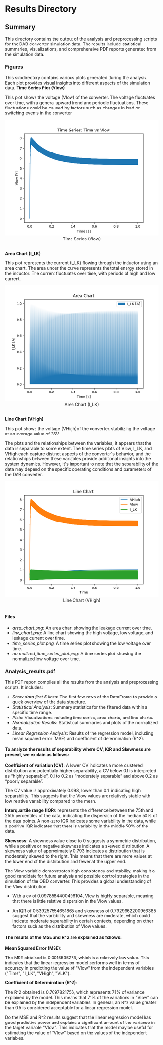 # Results Directory

## Summary

This directory contains the output of the analysis and preprocessing scripts for the DAB converter simulation data. The results include statistical summaries, visualizations, and comprehensive PDF reports generated from the simulation data.


### Figures

This subdirectory contains various plots generated during the analysis. Each plot provides visual insights into different aspects of the simulation data.
**Time Series Plot (Vlow)**

This plot shows the voltage (Vlow) of the converter. The voltage fluctuates over time, with a general upward trend and periodic fluctuations. These fluctuations could be caused by factors such as changes in load or switching events in the converter.

<div align="center">
  <img src="/results/figures/time_series_plot.png" alt="convertidor"/>
</div>

<div align="center"> Time Series (Vlow)  </div> 
<br>

**Area Chart (I_LK)**

This plot represents the current (I_LK) flowing through the inductor using an area chart. The area under the curve represents the total energy stored in the inductor. The current fluctuates over time, with periods of high and low current.

<div align="center">
  <img src="/results/figures/area_chart.png" alt="convertidor"/>
</div>

<div align="center"> Area Chart (I_LK)  </div> 
<br>

**Line Chart (VHigh)**

This plot shows the voltage (VHigh)of the converter. stabilizing the voltage at an average value of 36V.

The plots and the relationships between the variables, it appears that the data is separable to some extent. The time series plots of Vlow, I_LK, and VHigh each capture distinct aspects of the converter's behavior, and the relationships between these variables provide additional insights into the system dynamics.
However, it's important to note that the separability of the data may depend on the specific operating conditions and parameters of the DAB converter.

<div align="center">
  <img src="/results/figures/line_chart.png" alt="convertidor"/>
</div>

<div align="center"> Line Chart (VHigh)  </div> 
<br>


#### Files

- *area_chart.png*: An area chart showing the leakage current over time.
- *line_chart.png*: A line chart showing the high voltage, low voltage, and leakage current over time.
- *time_series_plot.png*: A time series plot showing the low voltage over time.
- *normalized_time_series_plot.png*: A time series plot showing the normalized low voltage over time.

### Analysis_results.pdf

This PDF report compiles all the results from the analysis and preprocessing scripts. It includes:

- *Show data first 5 lines*: The first few rows of the DataFrame to provide a quick overview of the data structure.
- *Statistical Analysis*: Summary statistics for the filtered data within a specific time range.
- *Plots*: Visualizations including time series, area charts, and line charts.
- *Normalization Results*: Statistical summaries and plots of the normalized data.
- *Linear Regression Analysis*: Results of the regression model, including mean squared error (MSE) and coefficient of determination (R^2).

#### To analyze the results of separability where CV, IQR and Skewness are present, we explain as follows:

**Coefficient of variation (CV)**: A lower CV indicates a more clustered distribution and potentially higher separability, a CV below 0.1 is interpreted as “highly separable”, 0.1 to 0.2 as “moderately separable” and above 0.2 as “poorly separable”.

The CV value is approximately 0.098, lower than 0.1, indicating high separability. This suggests that the Vlow values are relatively stable with low relative variability compared to the mean.

**Interquartile range (IQR)**: represents the difference between the 75th and 25th percentiles of the data, indicating the dispersion of the median 50% of the data points. A non-zero IQR indicates some variability in the data, while a positive IQR indicates that there is variability in the middle 50% of the data.

**Skewness**: A skewness value close to 0 suggests a symmetric distribution, while a positive or negative skewness indicates a skewed distribution. A skewness value of approximately 0.793 indicates a distribution that is moderately skewed to the right. This means that there are more values at the lower end of the distribution and fewer at the upper end.

The Vlow variable demonstrates high consistency and stability, making it a good candidate for future analysis and possible control strategies in the simulation of the OBD converter. This provides a global understanding of the Vlow distribution.
 - With a cv of 0.0978584400496104, Vlow is highly separable, meaning that there is little relative dispersion in the Vlow values.

- An IQR of 0.539257554651865 and skewness of 0.7929962200966385 suggest that the variability and skewness are moderate, which could indicate moderate separability in certain contexts, depending on other factors such as the distribution of Vlow values.

#### The results of the MSE and R^2 are explained as follows: 

**Mean Squared Error (MSE)**:

The MSE obtained is 0.0015535278, which is a relatively low value. This indicates that the linear regression model performs well in terms of accuracy in predicting the value of "Vlow" from the independent variables ("Time", "I_LK", "VHigh", "VLK").

**Coefficient of Determination (R^2)**:

The R^2 obtained is 0.7097821756, which represents 71% of variance explained by the model. This means that 71% of the variations in "Vlow" can be explained by the independent variables. In general, an R^2 value greater than 0.5 is considered acceptable for a linear regression model.

Do the MSE and R^2 results suggest that the linear regression model has good predictive power and explains a significant amount of the variance in the target variable "Vlow". This indicates that the model may be useful for estimating the value of "Vlow" based on the values of the independent variables.
